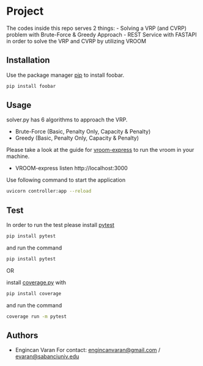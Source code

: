 # Project

The codes inside this repo serves 2 things:
    - Solving a VRP (and CVRP) problem with Brute-Force & Greedy Approach
    - REST Service with FASTAPI in order to solve the VRP and CVRP by utilizing VROOM

## Installation

Use the package manager [pip](https://pip.pypa.io/en/stable/) to install foobar.

```bash
pip install foobar
```

## Usage

solver.py has 6 algorithms to approach the VRP.
- Brute-Force (Basic, Penalty Only, Capacity & Penalty)
- Greedy (Basic, Penalty Only, Capacity & Penalty)

Please take a look at the guide for [vroom-express](https://github.com/VROOM-Project/vroom-express) to run the vroom in your machine.
- VROOM-express listen http://localhost:3000

Use following command to start the application
```bash
uvicorn controller:app --reload 
```

## Test
In order to run the test please install [pytest](https://docs.pytest.org/en/6.2.x/)
```bash
pip install pytest
```
and run the command
```bash
pip install pytest
```

OR

install [coverage.py](https://coverage.readthedocs.io/en/6.2/) with
```bash
pip install coverage
```
and run the command
```bash
coverage run -m pytest
```

## Authors
- Engincan Varan 
For contact: engincanvaran@gmail.com / evaran@sabanciuniv.edu